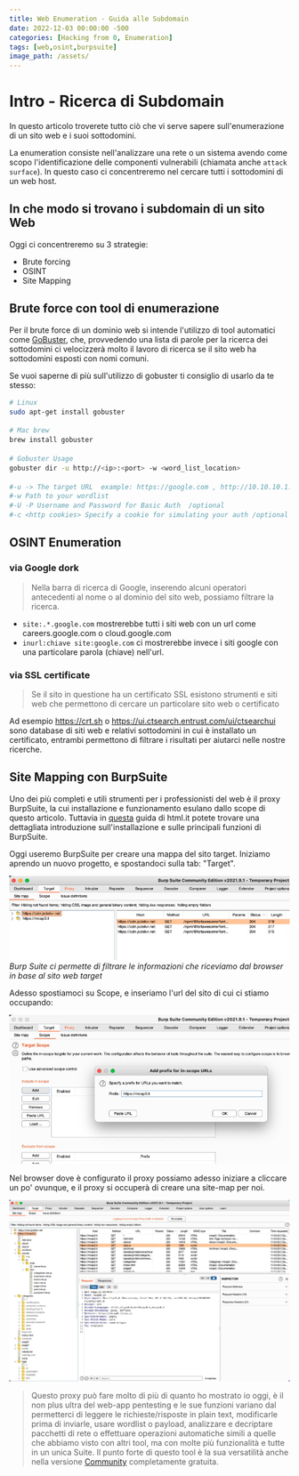 ```yaml
---
title: Web Enumeration - Guida alle Subdomain
date: 2022-12-03 00:00:00 -500
categories: [Hacking from 0, Enumeration]
tags: [web,osint,burpsuite]
image_path: /assets/
--- 
```


# Intro - Ricerca di Subdomain 

In questo articolo troverete tutto ciò che vi serve sapere sull'enumerazione di un sito web e i suoi sottodomini.

La enumeration consiste nell'analizzare una rete o un sistema avendo come scopo l'identificazione delle componenti vulnerabili (chiamata anche `attack surface`). In questo caso ci concentreremo nel cercare tutti i sottodomini di un web host.

## In che modo si trovano i subdomain di un sito Web

Oggi ci concentreremo su 3 strategie:
- Brute forcing
- OSINT
- Site Mapping

## Brute force con tool di enumerazione

Per il brute force di un dominio web si intende l'utilizzo di tool automatici come [GoBuster](https://mcap0.it/posts/GoBuster/), che, provvedendo una lista di parole per la ricerca dei sottodomini ci velocizzerà molto il lavoro di ricerca se il sito web ha sottodomini esposti con nomi comuni.

Se vuoi saperne di più sull'utilizzo di gobuster ti consiglio di usarlo da te stesso:

```bash
# Linux
sudo apt-get install gobuster

# Mac brew
brew install gobuster

# Gobuster Usage
gobuster dir -u http://<ip>:<port> -w <word_list_location>

#-u -> The target URL  example: https://google.com , http://10.10.10.1:80/
#-w Path to your wordlist  
#-U -P Username and Password for Basic Auth  /optional
#-c <http cookies> Specify a cookie for simulating your auth /optional
```


## OSINT Enumeration

### via Google dork

>Nella barra di ricerca di Google, inserendo alcuni operatori antecedenti al nome o al dominio del sito web, possiamo filtrare la ricerca.
- `site:.*.google.com` mostrerebbe tutti i siti web con un url come careers.google.com o cloud.google.com
- `inurl:chiave site:google.com` ci mostrerebbe invece i siti google con una particolare parola (chiave) nell'url.


### via SSL certificate

>Se il sito in questione ha un certificato SSL esistono strumenti e siti web che permettono di cercare un particolare sito web o certificato

Ad esempio https://crt.sh o https://ui.ctsearch.entrust.com/ui/ctsearchui sono database di siti web e relativi sottodomini in cui è installato un certificato, entrambi permettono di filtrare i risultati per aiutarci nelle nostre ricerche.

## Site Mapping con BurpSuite

Uno dei più completi e utili strumenti per i professionisti del web è il proxy BurpSuite, la cui installazione e funzionamento esulano dallo scope di questo articolo. Tuttavia in [questa](https://www.html.it/guide/burp-e-penetration-test-la-guida/) guida di html.it potete trovare una dettagliata introduzione sull'installazione e sulle principali funzioni di BurpSuite.

Oggi useremo BurpSuite per creare una mappa del sito target. Iniziamo aprendo un nuovo progetto, e spostandoci sulla tab: "Target".

![Pasted image 20221203114803.png](https://raw.githubusercontent.com/mcap0/mcap0.github.io/main/assets/Pasted%20image%2020221203114803.png)
_Burp Suite ci permette di filtrare le informazioni che riceviamo dal browser in base al sito web target_

Adesso spostiamoci su Scope, e inseriamo l'url del sito di cui ci stiamo occupando:

![Pasted image 20221203115139.png](https://raw.githubusercontent.com/mcap0/mcap0.github.io/main/assets/Pasted%20image%2020221203115139.png)

Nel browser dove è configurato il proxy possiamo adesso iniziare a cliccare un po' ovunque, e il proxy si occuperà di creare una site-map per noi.

![Pasted image 20221203115530.png](https://raw.githubusercontent.com/mcap0/mcap0.github.io/main/assets/Pasted%20image%2020221203115530.png)

> Questo proxy può fare molto di più di quanto ho mostrato io oggi, è il non plus ultra del web-app pentesting e le sue funzioni variano dal permetterci di leggere le richieste/risposte in plain text, modificarle prima di inviarle, usare wordlist o payload, analizzare e decriptare pacchetti di rete o effettuare operazioni automatiche simili a quelle che abbiamo visto con altri tool, ma con molte più funzionalità e tutte in un unica Suite. Il punto forte di questo tool è la sua versatilità anche nella versione [Community](https://portswigger.net/burp/communitydownload) completamente gratuita.
